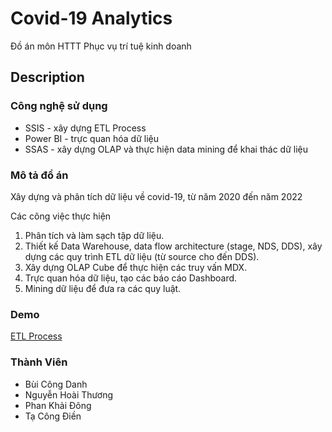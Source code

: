 # Covid-19 Analytics
Đồ án môn HTTT Phục vụ trí tuệ kinh doanh

## Description
### Công nghệ sử dụng
- SSIS - xây dựng ETL Process
- Power BI - trực quan hóa dữ liệu
- SSAS - xây dựng OLAP và thực hiện data mining để khai thác dữ liệu

### Mô tả đồ án
Xây dựng và phân tích dữ liệu về covid-19, từ năm 2020 đến năm 2022

Các công việc thực hiện

1. Phân tích và làm sạch tập dữ liệu.
2. Thiết kế Data Warehouse, data flow architecture (stage, NDS, DDS), xây dựng các quy trình ETL dữ liệu (từ source cho đến DDS).
3. Xây dựng OLAP Cube để thực hiện các truy vấn MDX.
4. Trực quan hóa dữ liệu, tạo các báo cáo Dashboard.
5. Mining dữ liệu để đưa ra các quy luật.


### Demo 
[ETL Process](https://drive.google.com/file/d/12q6Vn8JLu1pe872mvbPiMj7ZkHEYusTG/view?usp=sharing)

### Thành Viên
- Bùi Công Danh
- Nguyễn Hoài Thương
- Phan Khải Đông
- Tạ Công Điền
